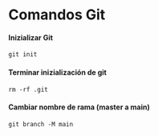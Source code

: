 # Comandos Git

#### Inizializar Git
```
git init
```

#### Terminar inizialización de git
```
rm -rf .git
```

#### Cambiar nombre de rama (master a main)
```
git branch -M main
```

